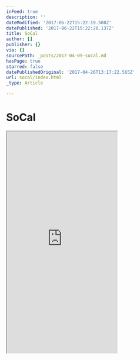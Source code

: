 ```yaml
---
inFeed: true
description: ''
dateModified: '2017-06-22T15:22:19.508Z'
datePublished: '2017-06-22T15:22:20.137Z'
title: SoCal
author: []
publisher: {}
via: {}
sourcePath: _posts/2017-04-09-socal.md
hasPage: true
starred: false
datePublishedOriginal: '2017-04-26T13:17:22.565Z'
url: socal/index.html
_type: Article

---
```

# SoCal

<iframe src="https://the-grid.github.io/ed-userhtml/?g=eJwtzrsKwjAUgOFXCRkce1ooIpLUwUFQrKOXLZdjEmiSmgSiPr2Cbv_2_UxhKJgG5u5JeCQ5KU5tKXNeA9RaGxOjmbBR0YMXcwYN6CXqjXead4fTWMJLZiFwe7s87Vnq427cvx_ddWEnjoGS6nSxnC77lhKLztjCab9q6cDgR37j__ABnZMv1Q" height="600" style=""></iframe>